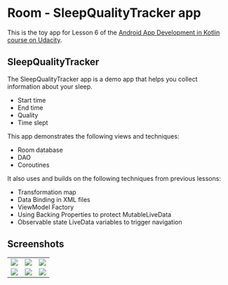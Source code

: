 # Room - SleepQualityTracker app

This is the toy app for Lesson 6 of the [Android App Development in Kotlin course on Udacity](https://www.udacity.com/course/???).

## SleepQualityTracker

The SleepQualityTracker app is a demo app that helps you collect information about your sleep. 
* Start time
* End time
* Quality
* Time slept

This app demonstrates the following views and techniques:
* Room database
* DAO
* Coroutines

It also uses and builds on the following techniques from previous lessons:
* Transformation map
* Data Binding in XML files
* ViewModel Factory
* Using Backing Properties to protect MutableLiveData
* Observable state LiveData variables to trigger navigation

## Screenshots

<table>
  <tr>
    <td>
      <img src = "https://user-images.githubusercontent.com/29761752/229387858-b11736aa-e072-4459-b65e-0045a435cdaf.png"/>
    </td>
    <td>
      <img src = "https://user-images.githubusercontent.com/29761752/229387867-6f6bc249-48d2-4df8-aa58-ea4a6e382f63.png"/>
    </td>
    <td>
      <img src = "https://user-images.githubusercontent.com/29761752/229387880-da07a402-d366-4c3b-9c9c-ced7bf59725b.png"/>
    </td>
  </tr>
  <tr>
    <td>
      <img src = "https://user-images.githubusercontent.com/29761752/229387884-33314025-abf2-416f-8544-481f3614fd44.png"/>
    </td>
    <td>
      <img src = "https://user-images.githubusercontent.com/29761752/229387892-b7acd039-d5ea-412e-b1ed-e5f0cbd17573.png"/>
    </td>
    <td>
      <img src = "https://user-images.githubusercontent.com/29761752/229387898-4a29e827-1b1f-4791-adf8-4d81fd9e5f68.png"/>
    </td>
  </tr>
</table>
